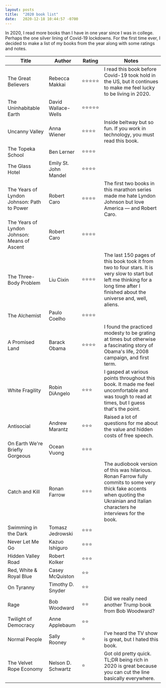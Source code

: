 ```yaml
---
layout: posts
title:  "2020 book list"
date:   2020-12-18 10:44:57 -0700
---
```


In 2020, I read more books than I have in one year since I was in college. Perhaps the one silver lining of Covid-19 lockdowns. For the first time ever, I decided to make a list of my books from the year along with some ratings and notes.
<!--more-->

|  **Title** | **Author** | **Rating** | **Notes** |
| --- | --- | --- | --- |
|  The Great Believers | Rebecca Makkai | ⭐⭐⭐⭐⭐ | I read this book before Covid-19 took hold in the US, but it continues to make me feel lucky to be living in 2020.|
|  The Uninhabitable Earth | David Wallace-Wells | ⭐⭐⭐⭐⭐ |  |
|  Uncanny Valley | Anna Wiener | ⭐⭐⭐⭐ | Inside beltway but so fun. If you work in technology, you must read this book. |
|  The Topeka School | Ben Lerner | ⭐⭐⭐⭐ |  |
|  The Glass Hotel | Emily St. John Mandel | ⭐⭐⭐⭐ |  |
|  The Years of Lyndon Johnson: Path to Power | Robert Caro | ⭐⭐⭐⭐ | The first two books in this marathon series made me hate Lyndon Johnson but love America — and Robert Caro. |
|  The Years of Lyndon Johnson: Means of Ascent | Robert Caro | ⭐⭐⭐⭐ |  |
|  The Three-Body Problem | Liu Cixin | ⭐⭐⭐⭐ | The last 150 pages of this book took it from two to four stars. It is very slow to start but left me thinking for a long time after I finished about the universe and, well, aliens. |
|  The Alchemist | Paulo Coelho | ⭐⭐⭐⭐ |  |
|  A Promised Land | Barack Obama | ⭐⭐⭐⭐ | I found the practiced modesty to be grating at times but otherwise a fascinating story of Obama's life, 2008 campaign, and first term. |
|  White Fragility | Robin DiAngelo | ⭐⭐⭐ | I gasped at various points throughout this book. It made me feel uncomfortable and was tough to read at times, but I guess that's the point. |
|  Antisocial | Andrew Marantz | ⭐⭐⭐ | Raised a lot of questions for me about the value and hidden costs of free speech. |
|  On Earth We're Briefly Gorgeous | Ocean Vuong | ⭐⭐⭐ |  |
|  Catch and Kill | Ronan Farrow | ⭐⭐⭐ | The audiobook version of this was hilarious. Ronan Farrow fully commits to some very thick fake accents when quoting the Ukrainian and Italian characters he interviews for the book. |
|  Swimming in the Dark | Tomasz Jedrowski | ⭐⭐⭐ |  |
|  Never Let Me Go | Kazuo Ishiguro | ⭐⭐⭐ |  |
|  Hidden Valley Road | Robert Kolker | ⭐⭐⭐ |  |
|  Red, White & Royal Blue | Casey McQuiston | ⭐⭐ |  |
|  On Tyranny | Timothy D. Snyder | ⭐⭐ |  |
|  Rage | Bob Woodward | ⭐⭐ | Did we really need another Trump book from Bob Woodward? |
|  Twilight of Democracy | Anne Applebaum | ⭐⭐ |  |
|  Normal People | Sally Rooney | ⭐ | I've heard the TV show is great, but I hated this book. |
|  The Velvet Rope Economy | Nelson D. Schwartz | ⭐ | Got old pretty quick. TL;DR being rich in 2020 is great because you can cut the line basically everywhere. |
